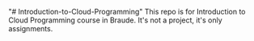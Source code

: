 "# Introduction-to-Cloud-Programming" 
This repo is for Introduction to Cloud Programming course in Braude.
It's not a project, it's only assignments.
